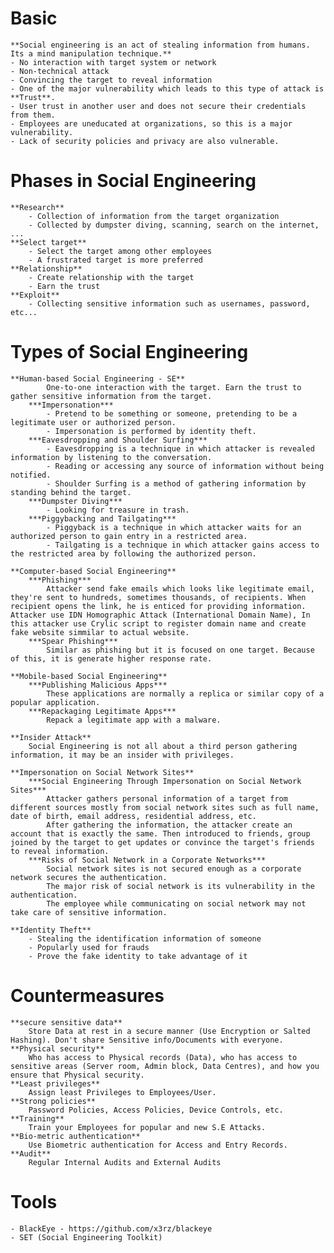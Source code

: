 # Basic
	**Social engineering is an act of stealing information from humans. Its a mind manipulation technique.**
	- No interaction with target system or network
	- Non-technical attack
	- Convincing the target to reveal information
	- One of the major vulnerability which leads to this type of attack is **Trust**.
	- User trust in another user and does not secure their credentials from them.
	- Employees are uneducated at organizations, so this is a major vulnerability.
	- Lack of security policies and privacy are also vulnerable.

# Phases in Social Engineering
	**Research**
		- Collection of information from the target organization
		- Collected by dumpster diving, scanning, search on the internet, ...
	**Select target**
		- Select the target among other employees
		- A frustrated target is more preferred
	**Relationship**
		- Create relationship with the target
		- Earn the trust
	**Exploit**
		- Collecting sensitive information such as usernames, password, etc...

# Types of Social Engineering
	**Human-based Social Engineering - SE**
			One-to-one interaction with the target. Earn the trust to gather sensitive information from the target.
		***Impersonation***
			- Pretend to be something or someone, pretending to be a legitimate user or authorized person.
			- Impersonation is performed by identity theft.
		***Eavesdropping and Shoulder Surfing***
			- Eavesdropping is a technique in which attacker is revealed information by listening to the conversation.
			- Reading or accessing any source of information without being notified.
			- Shoulder Surfing is a method of gathering information by standing behind the target.
		***Dumpster Diving***
			- Looking for treasure in trash.
		***Piggybacking and Tailgating***
			- Piggyback is a technique in which attacker waits for an authorized person to gain entry in a restricted area.
			- Tailgating is a technique in which attacker gains access to the restricted area by following the authorized person.

	**Computer-based Social Engineering**
		***Phishing***
			Attacker send fake emails which looks like legitimate email, they're sent to hundreds, sometimes thousands, of recipients. When recipient opens the link, he is enticed for providing information. Attacker use IDN Homographic Attack (International Domain Name), In this attacker use Crylic script to register domain name and create fake website simmilar to actual website.
		***Spear Phishing***
			Similar as phishing but it is focused on one target. Because of this, it is generate higher response rate.

	**Mobile-based Social Engineering**
		***Publishing Malicious Apps***
			These applications are normally a replica or similar copy of a popular application.
		***Repackaging Legitimate Apps***
			Repack a legitimate app with a malware.

	**Insider Attack**
		Social Engineering is not all about a third person gathering information, it may be an insider with privileges.

	**Impersonation on Social Network Sites**
		***Social Engineering Through Impersonation on Social Network Sites***
			Attacker gathers personal information of a target from different sources mostly from social network sites such as full name, date of birth, email address, residential address, etc.
			After gathering the information, the attacker create an account that is exactly the same. Then introduced to friends, group joined by the target to get updates or convince the target's friends to reveal information.
		***Risks of Social Network in a Corporate Networks***
			Social network sites is not secured enough as a corporate network secures the authentication.
			The major risk of social network is its vulnerability in the authentication.
			The employee while communicating on social network may not take care of sensitive information.

	**Identity Theft**
		- Stealing the identification information of someone
		- Popularly used for frauds
		- Prove the fake identity to take advantage of it

# Countermeasures
	**secure sensitive data**
		Store Data at rest in a secure manner (Use Encryption or Salted Hashing). Don't share Sensitive info/Documents with everyone.
	**Physical security**
	 	Who has access to Physical records (Data), who has access to sensitive areas (Server room, Admin block, Data Centres), and how you ensure that Physical security.
	**Least privileges**
		Assign least Privileges to Employees/User.
	**Strong policies**
		Password Policies, Access Policies, Device Controls, etc.
	**Training**
		Train your Employees for popular and new S.E Attacks.
	**Bio-metric authentication**
		Use Biometric authentication for Access and Entry Records.
	**Audit**
		Regular Internal Audits and External Audits

# Tools
	- BlackEye - https://github.com/x3rz/blackeye
	- SET (Social Engineering Toolkit)
